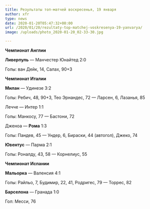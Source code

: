 ```yaml
---
title: Результаты топ-матчей воскресенья, 19 января
author: xfr
type: news
date: 2020-01-20T05:47:32+00:00
url: /2020/01/20/rezultaty-top-matchej-voskresenya-19-yanvarya/
image: /uploads/photo_2020-01-20_02-33-30.jpg

---
```

**Чемпионат Англии**

**Ливерпуль** &#8212; Манчестер Юнайтед 2:0
  
Голы: ван Дейк, 14, Салах, 90+3

**Чемпионат Италии**

**Милан** &#8212; Удинезе 3:2
  
Голы: Ребич, 48, 90+3, Тео Эрнандес, 72 &#8212; Ларсен, 6, Лазанья, 85

Лечче &#8212; Интер 1:1
  
Голы: Манкосу, 77 &#8212; Бастони, 72

Дженоа &#8212; **Рома** 1:3
  
Голы: Пандев, 45 &#8212; Ундер, 6, Бираски, 44 (автогол), Джеко, 74

**Ювентус** &#8212; Парма 2:1
  
Голы: Роналду, 43, 58 &#8212; Корнелиус, 55

**Чемпионат Испании**

**Мальорка** &#8212; Валенсия 4:1
  
Голы: Райльо, 7, Будимир, 22, 41, Родригес, 79 &#8212; Торрес, 82

**Барселона** &#8212; Гранада 1:0
  
Гол: Месси, 76